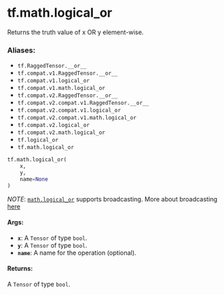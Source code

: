 <div itemscope itemtype="http://developers.google.com/ReferenceObject">
<meta itemprop="name" content="tf.math.logical_or" />
<meta itemprop="path" content="Stable" />
</div>

# tf.math.logical_or

Returns the truth value of x OR y element-wise.

### Aliases:

* `tf.RaggedTensor.__or__`
* `tf.compat.v1.RaggedTensor.__or__`
* `tf.compat.v1.logical_or`
* `tf.compat.v1.math.logical_or`
* `tf.compat.v2.RaggedTensor.__or__`
* `tf.compat.v2.compat.v1.RaggedTensor.__or__`
* `tf.compat.v2.compat.v1.logical_or`
* `tf.compat.v2.compat.v1.math.logical_or`
* `tf.compat.v2.logical_or`
* `tf.compat.v2.math.logical_or`
* `tf.logical_or`
* `tf.math.logical_or`

``` python
tf.math.logical_or(
    x,
    y,
    name=None
)
```

<!-- Placeholder for "Used in" -->

*NOTE*: <a href="../../tf/math/logical_or.md"><code>math.logical_or</code></a> supports broadcasting. More about broadcasting
[here](http://docs.scipy.org/doc/numpy/user/basics.broadcasting.html)

#### Args:


* <b>`x`</b>: A `Tensor` of type `bool`.
* <b>`y`</b>: A `Tensor` of type `bool`.
* <b>`name`</b>: A name for the operation (optional).


#### Returns:

A `Tensor` of type `bool`.

